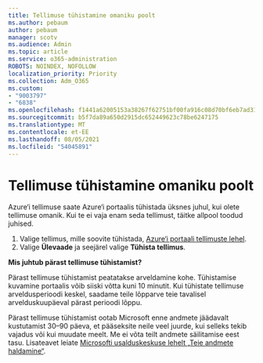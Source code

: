 ```yaml
---
title: Tellimuse tühistamine omaniku poolt
ms.author: pebaum
author: pebaum
manager: scotv
ms.audience: Admin
ms.topic: article
ms.service: o365-administration
ROBOTS: NOINDEX, NOFOLLOW
localization_priority: Priority
ms.collection: Adm_O365
ms.custom:
- "9003797"
- "6838"
ms.openlocfilehash: f1441a62005153a38267f62751bf00fa916c08d70bf6eb7ad31135a262bd5363
ms.sourcegitcommit: b5f7da89a650d2915dc652449623c78be6247175
ms.translationtype: MT
ms.contentlocale: et-EE
ms.lasthandoff: 08/05/2021
ms.locfileid: "54045891"
---
```

# <a name="cancellation-of-a-subscription-by-owner"></a>Tellimuse tühistamine omaniku poolt

Azure‘i tellimuse saate Azure‘i portaalis tühistada üksnes juhul, kui olete tellimuse omanik. Kui te ei vaja enam seda tellimust, täitke allpool toodud juhised.

1. Valige tellimus, mille soovite tühistada, [Azure‘i portaali tellimuste lehel](https://ms.portal.azure.com/#blade/Microsoft_Azure_Billing/SubscriptionsBlade).
2. Valige **Ülevaade** ja seejärel valige **Tühista tellimus**.

**Mis juhtub pärast tellimuse tühistamist?**

Pärast tellimuse tühistamist peatatakse arveldamine kohe. Tühistamise kuvamine portaalis võib siiski võtta kuni 10 minutit. Kui tühistate tellimuse arveldusperioodi keskel, saadame teile lõpparve teie tavalisel arvelduskuupäeval pärast perioodi lõppu.

Pärast tellimuse tühistamist ootab Microsoft enne andmete jäädavalt kustutamist 30–90 päeva, et pääseksite neile veel juurde, kui selleks tekib vajadus või kui muudate meelt. Me ei võta teilt andmete säilitamise eest tasu. Lisateavet leiate [Microsofti usalduskeskuse lehelt „Teie andmete haldamine“](https://www.microsoft.com/trust-center/privacy/data-management#leave).


